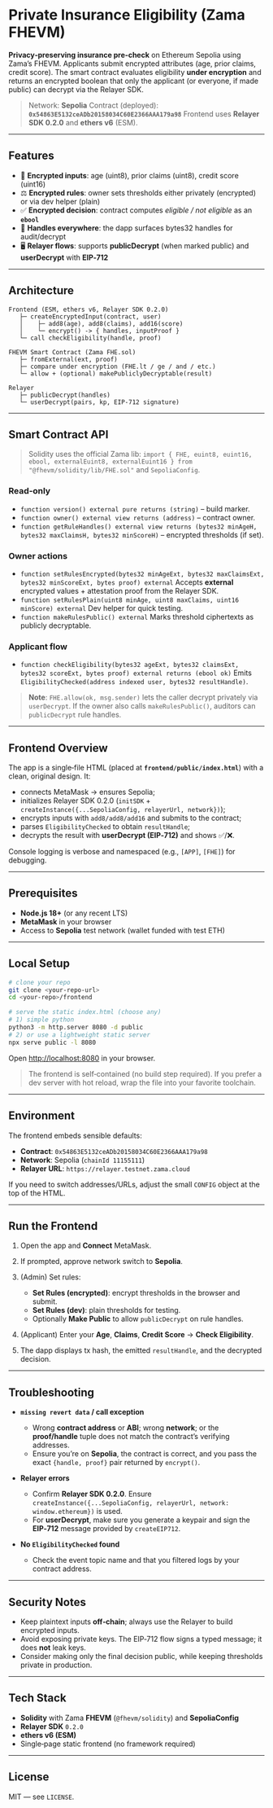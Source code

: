 # Private Insurance Eligibility (Zama FHEVM)

**Privacy‑preserving insurance pre‑check** on Ethereum Sepolia using Zama’s FHEVM. Applicants submit encrypted attributes (age, prior claims, credit score). The smart contract evaluates eligibility **under encryption** and returns an encrypted boolean that only the applicant (or everyone, if made public) can decrypt via the Relayer SDK.

> Network: **Sepolia**
> Contract (deployed): **`0x54863E5132ceADb20158034C60E2366AAA179a98`**
> Frontend uses **Relayer SDK 0.2.0** and **ethers v6** (ESM).

---

## Features

* 🔐 **Encrypted inputs**: age (uint8), prior claims (uint8), credit score (uint16)
* ⚖️ **Encrypted rules**: owner sets thresholds either privately (encrypted) or via dev helper (plain)
* ✅ **Encrypted decision**: contract computes *eligible / not eligible* as an **`ebool`**
* 🧾 **Handles everywhere**: the dapp surfaces bytes32 handles for audit/decrypt
* 🖥️ **Relayer flows**: supports **publicDecrypt** (when marked public) and **userDecrypt** with **EIP‑712**

---

## Architecture

```
Frontend (ESM, ethers v6, Relayer SDK 0.2.0)
   ├─ createEncryptedInput(contract, user)
   │    ├─ add8(age), add8(claims), add16(score)
   │    └─ encrypt() -> { handles, inputProof }
   └─ call checkEligibility(handle, proof)

FHEVM Smart Contract (Zama FHE.sol)
   ├─ fromExternal(ext, proof)
   ├─ compare under encryption (FHE.lt / ge / and / etc.)
   └─ allow + (optional) makePubliclyDecryptable(result)

Relayer
   ├─ publicDecrypt(handles)
   └─ userDecrypt(pairs, kp, EIP‑712 signature)
```

---

## Smart Contract API

> Solidity uses the official Zama lib: `import { FHE, euint8, euint16, ebool, externalEuint8, externalEuint16 } from "@fhevm/solidity/lib/FHE.sol"` and `SepoliaConfig`.

### Read‑only

* `function version() external pure returns (string)` – build marker.
* `function owner() external view returns (address)` – contract owner.
* `function getRuleHandles() external view returns (bytes32 minAgeH, bytes32 maxClaimsH, bytes32 minScoreH)` – encrypted thresholds (if set).

### Owner actions

* `function setRulesEncrypted(bytes32 minAgeExt, bytes32 maxClaimsExt, bytes32 minScoreExt, bytes proof) external`
  Accepts **external** encrypted values + attestation proof from the Relayer SDK.
* `function setRulesPlain(uint8 minAge, uint8 maxClaims, uint16 minScore) external`
  Dev helper for quick testing.
* `function makeRulesPublic() external`
  Marks threshold ciphertexts as publicly decryptable.

### Applicant flow

* `function checkEligibility(bytes32 ageExt, bytes32 claimsExt, bytes32 scoreExt, bytes proof) external returns (ebool ok)`
  Emits `EligibilityChecked(address indexed user, bytes32 resultHandle)`.

> **Note**: `FHE.allow(ok, msg.sender)` lets the caller decrypt privately via `userDecrypt`. If the owner also calls `makeRulesPublic()`, auditors can `publicDecrypt` rule handles.

---

## Frontend Overview

The app is a single‑file HTML (placed at **`frontend/public/index.html`**) with a clean, original design. It:

* connects MetaMask → ensures Sepolia;
* initializes Relayer SDK 0.2.0 (`initSDK` + `createInstance({...SepoliaConfig, relayerUrl, network})`);
* encrypts inputs with `add8/add8/add16` and submits to the contract;
* parses `EligibilityChecked` to obtain `resultHandle`;
* decrypts the result with **userDecrypt (EIP‑712)** and shows ✅/❌.

Console logging is verbose and namespaced (e.g., `[APP]`, `[FHE]`) for debugging.

---

## Prerequisites

* **Node.js 18+** (or any recent LTS)
* **MetaMask** in your browser
* Access to **Sepolia** test network (wallet funded with test ETH)

---

## Local Setup

```bash
# clone your repo
git clone <your-repo-url>
cd <your-repo>/frontend

# serve the static index.html (choose any)
# 1) simple python
python3 -m http.server 8080 -d public
# 2) or use a lightweight static server
npx serve public -l 8080
```

Open [http://localhost:8080](http://localhost:8080) in your browser.

> The frontend is self‑contained (no build step required). If you prefer a dev server with hot reload, wrap the file into your favorite toolchain.

---

## Environment

The frontend embeds sensible defaults:

* **Contract**: `0x54863E5132ceADb20158034C60E2366AAA179a98`
* **Network**: Sepolia (`chainId 11155111`)
* **Relayer URL**: `https://relayer.testnet.zama.cloud`

If you need to switch addresses/URLs, adjust the small `CONFIG` object at the top of the HTML.

---

## Run the Frontend

1. Open the app and **Connect** MetaMask.
2. If prompted, approve network switch to **Sepolia**.
3. (Admin) Set rules:

   * **Set Rules (encrypted)**: encrypt thresholds in the browser and submit.
   * **Set Rules (dev)**: plain thresholds for testing.
   * Optionally **Make Public** to allow `publicDecrypt` on rule handles.
4. (Applicant) Enter your **Age**, **Claims**, **Credit Score** → **Check Eligibility**.
5. The dapp displays tx hash, the emitted `resultHandle`, and the decrypted decision.

---

## Troubleshooting

* **`missing revert data` / call exception**

  * Wrong **contract address** or **ABI**; wrong **network**; or the **proof/handle** tuple does not match the contract’s verifying addresses.
  * Ensure you’re on **Sepolia**, the contract is correct, and you pass the exact `{handle, proof}` pair returned by `encrypt()`.
* **Relayer errors**

  * Confirm **Relayer SDK 0.2.0**. Ensure `createInstance({...SepoliaConfig, relayerUrl, network: window.ethereum})` is used.
  * For **userDecrypt**, make sure you generate a keypair and sign the **EIP‑712** message provided by `createEIP712`.
* **No `EligibilityChecked` found**

  * Check the event topic name and that you filtered logs by your contract address.

---

## Security Notes

* Keep plaintext inputs **off‑chain**; always use the Relayer to build encrypted inputs.
* Avoid exposing private keys. The EIP‑712 flow signs a typed message; it does **not** leak keys.
* Consider making only the final decision public, while keeping thresholds private in production.

---

## Tech Stack

* **Solidity** with Zama **FHEVM** (`@fhevm/solidity`) and **SepoliaConfig**
* **Relayer SDK** `0.2.0`
* **ethers v6 (ESM)**
* Single‑page static frontend (no framework required)

---

## License

MIT — see `LICENSE`.
